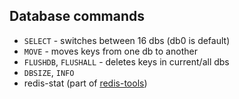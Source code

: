 ## Database commands

  * `SELECT` - switches between 16 dbs (db0 is default)
  * `MOVE` - moves keys from one db to another
  * `FLUSHDB`, `FLUSHALL` - deletes keys in current/all dbs
  * `DBSIZE`, `INFO`
  * redis-stat (part of [redis-tools](http://github.com/antirez/redis-tools))
